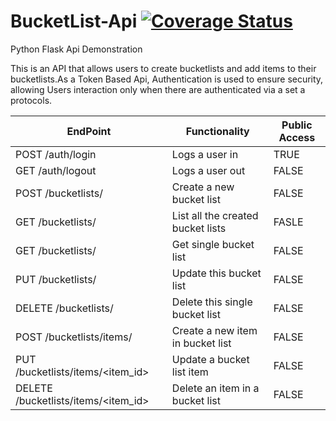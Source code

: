 # BucketList-Api [![Coverage Status](https://coveralls.io/repos/andela-sjames/BucketList-Api/badge.svg?branch=master&service=github)](https://coveralls.io/github/andela-sjames/BucketList-Api?branch=master)
Python Flask Api Demonstration


This is an API that allows users to create bucketlists and add items to their bucketlists.As a Token Based Api,  Authentication is used to ensure security, allowing Users interaction only when there are authenticated via a set a protocols.



EndPoint |Functionality|Public Access
---------|-------------|--------------
POST /auth/login|Logs a user in|TRUE
GET /auth/logout<username>|Logs a user out| FALSE
POST /bucketlists/|Create a new bucket list|FALSE
GET /bucketlists/|List all the created bucket lists|FASLE
GET /bucketlists/<id>|Get single bucket list|FALSE
PUT /bucketlists/<id>|Update this bucket list|FALSE
DELETE /bucketlists/<id>|Delete this single bucket list|FALSE
POST /bucketlists/<id>items/|Create a new item in bucket list|FALSE
PUT /bucketlists/<id>items/<item_id>|Update a bucket list item|FALSE
DELETE /bucketlists/<id>items/<item_id>|Delete an item in a bucket list|FALSE



